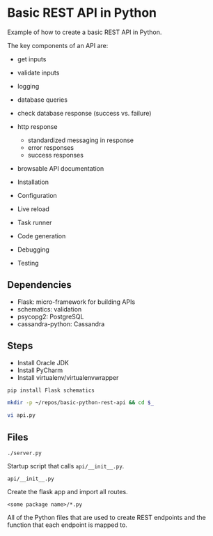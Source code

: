 # Basic REST API in Python

Example of how to create a basic REST API in Python.

The key components of an API are:

- get inputs
- validate inputs
- logging
- database queries
- check database response (success vs. failure)
- http response
    - standardized messaging in response
    - error responses
    - success responses
- browsable API documentation


- Installation
- Configuration
- Live reload
- Task runner
- Code generation
- Debugging
- Testing

## Dependencies

- Flask: micro-framework for building APIs
- schematics: validation
- psycopg2: PostgreSQL
- cassandra-python: Cassandra


## Steps

- Install Oracle JDK
- Install PyCharm
- Install virtualenv/virtualenvwrapper

```bash
pip install Flask schematics
```


```bash
mkdir -p ~/repos/basic-python-rest-api && cd $_
```

```bash
vi api.py
```

## Files

`./server.py`

Startup script that calls `api/__init__.py`.

`api/__init__.py`

Create the flask app and import all routes.

`<some package name>/*.py`

All of the Python files that are used to create REST endpoints and the function
that each endpoint is mapped to.
